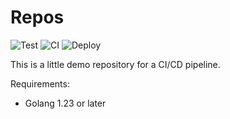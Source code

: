 # Repos


![Test](https://github.com/maliciousbucket/repos/actions/workflows/test.yaml/badge.svg)
![CI](https://github.com/maliciousbucket/repos/actions/workflows/ci.yaml/badge.svg)
![Deploy](https://github.com/maliciousbucket/repos/actions/workflows/deploy.yaml/badge.svg)

This is a little demo repository for a CI/CD pipeline.


Requirements:

- Golang 1.23 or later

